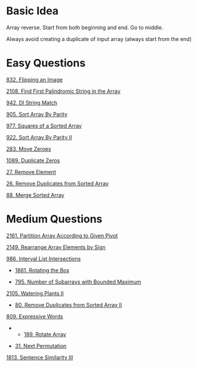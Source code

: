 

# __Basic Idea__
Array reverse. Start from both beginning and end. Go to middle.

Always avoid creating a duplicate of input array (always start from the end)

# __Easy Questions__ 

[832. Flipping an Image](https://leetcode.com/problems/flipping-an-image/)

[2108. Find First Palindromic String in the Array](https://leetcode.com/problems/find-first-palindromic-string-in-the-array/)

[942. DI String Match](https://leetcode.com/problems/di-string-match/)

[905. Sort Array By Parity](https://leetcode.com/problems/sort-array-by-parity/)

[977. Squares of a Sorted Array](https://leetcode.com/problems/squares-of-a-sorted-array/)

[922. Sort Array By Parity II](https://leetcode.com/problems/sort-array-by-parity-ii/)

[283. Move Zeroes](https://leetcode.com/problems/move-zeroes/)

[1089. Duplicate Zeros](https://leetcode.com/problems/duplicate-zeros/)

[27. Remove Element](https://leetcode.com/problems/remove-element/submissions/)

[26. Remove Duplicates from Sorted Array](https://leetcode.com/problems/remove-duplicates-from-sorted-array/)

[88. Merge Sorted Array](https://leetcode.com/problems/merge-sorted-array/)


# __Medium Questions__ 

[2161. Partition Array According to Given Pivot](https://leetcode.com/problems/partition-array-according-to-given-pivot/)

[2149. Rearrange Array Elements by Sign](https://leetcode.com/problems/rearrange-array-elements-by-sign/)

[986. Interval List Intersections](https://leetcode.com/problems/interval-list-intersections/submissions/)

- [1861. Rotating the Box](https://leetcode.com/problems/rotating-the-box/)

- [795. Number of Subarrays with Bounded Maximum](https://leetcode.com/problems/number-of-subarrays-with-bounded-maximum/)

[2105. Watering Plants II](https://leetcode.com/problems/watering-plants-ii/)

- [80. Remove Duplicates from Sorted Array II](https://leetcode.com/problems/remove-duplicates-from-sorted-array-ii/)

[809. Expressive Words](https://leetcode.com/problems/expressive-words/)

- - [189. Rotate Array](https://leetcode.com/problems/rotate-array/)

- [31. Next Permutation](https://leetcode.com/problems/next-permutation/)

[1813. Sentence Similarity III](https://leetcode.com/problems/sentence-similarity-iii/)

